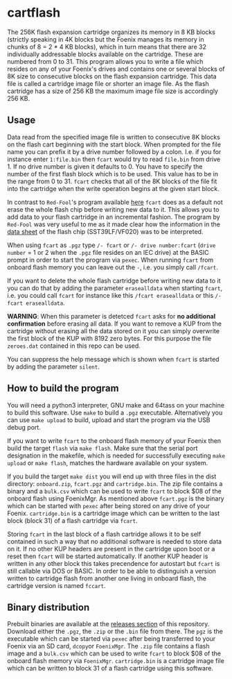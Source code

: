 # cartflash

The 256K flash expansion cartridge organizes its memory in 8 KB blocks (strictly speaking in 4K blocks but the 
Foenix manages its memory in chunks of 8 = 2 * 4 KB blocks), which in turn means that there are 32 individually 
addressable blocks available on the cartridge. These are numbered from 0 to 31. This program allows you to write
a file which resides on any of your Foenix's drives and contains one or several blocks of 8K size to
consecutive blocks on the flash expansion cartridge. This data file is called a cartridge image file or shorter 
an image file. As the flash cartridge has a size of 256 KB the maximum image file size is accordingly 256 KB. 

## Usage

Data read from the specified image file is written to consecutive 8K blocks on the flash cart beginning with the start block. 
When prompted for the file name you can prefix it by a drive number followed by a colon. I.e. if you for instance enter
`1:file.bin` then `fcart` would  try to read  `file.bin` from drive 1. If no drive number is given it defaults to 0. You have 
to specify the number of the first flash block which is to be used. This value has to be in the range from 0 to 31. `fcart` 
checks that all of the 8K blocks of the file fit into the cartridge when the write operation begins at the given start block.

In contrast to `Red-Fool`'s program available [here](https://github.com/Red-Fool/F256_FlashCart ) `fcart`
does as a default not erase the whole flash chip before writing new data to it. This allows you to add data to
your flash cartridge in an incremental fashion. The program by `Red-Fool` was very useful to me as it
made clear how the information in the [data sheet](https://ww1.microchip.com/downloads/en/DeviceDoc/20005023B.pdf) 
of the flash chip (SST39LF/VF020) was to be interpreted.

When using `fcart` as `.pgz` type `/- fcart` or `/- drive number:fcart` (`drive number` = 1 or 2 when the `.pgz` 
file resides on an IEC drive) at the BASIC prompt in order to start the program via `pexec`. When running `fcart` 
from onboard flash memory you can leave out the `-`, i.e. you simply call `/fcart`.

If you want to delete the whole flash cartridge before writing new data to it you can do that by adding the parameter 
`erasealldata` when starting `fcart`, i.e. you could call `fcart` for instance like this `/fcart erasealldata` or this
`/- fcart erasealldata`.

**WARNING**: When this parameter is detetced `fcart` asks for **no additional confirmation** before erasing all data.
If you want to remove a KUP from the cartridge without erasing all the data stored on it you can simply overwrite the
first block of the KUP with 8192 zero bytes. For this purpose the file `zeroes.dat` contained in this repo can be used.

You can suppress the help message which is shown when `fcart` is started by adding the parameter `silent`.

## How to build the program

You will need a python3 interpreter, GNU make and 64tass on your machine to build this software.
Use `make` to build a `.pgz` executable. Alternatively you can use `make upload` to build, upload and start the program 
via the USB debug port.

If you want to write `fcart` to the onboard flash memory of your Foenix then build the target `flash` via `make flash`. 
Make sure that the serial port designation in the makefile, which is needed for successfully executing  `make upload` or 
`make flash`, matches the hardware available on your system.

If you build the target `make dist` you will end up with three files in the dist directory: `onboard.zip`, `fcart.pgz` and
`cartridge.bin`. The zip file contains a binary and a `bulk.csv` which can be used to write `fcart` to block $08 of the onboard
flash using FoenixMgr. As mentioned above `fcart.pgz` is the binary which can be started with `pexec` after being stored 
on any drive of your Foenix. `cartridge.bin` is a cartridge image which can be written to the last block (block 31) of a 
flash cartridge via `fcart`.

Storing `fcart` in the last block of a flash cartridge allows it to be self contained in such a way that no additional
software is needed  to store data on it. If no other KUP headers are present in the cartridge upon boot or a reset then 
`fcart` will be started automatically. If another KUP header is written in any other block this takes precendence 
for autostart but `fcart` is still callable via DOS or BASIC. In order to be able to distinguish a version written 
to cartridge flash from another one living in onboard flash, the cartridge version is named `fccart`.

## Binary distribution

Prebuilt binaries are available at the [releases section](https://github.com/rmsk2/cartflash/releases) of this repository. 
Download either the `.pgz`, the `.zip` or the `.bin` file from there. The `pgz` is the executable which can be started via `pexec`
after being transferred to your Foenix via an SD card, `dcopy`or `FoenixMgr`. The `.zip` file contains a flash image 
and a `bulk.csv` which can be used to write `fcart` to block $08 of the onboard flash memory via `FoenixMgr`. `cartridge.bin` is
a cartridge image file which can be written to block 31 of a flash cartridge using this software.
